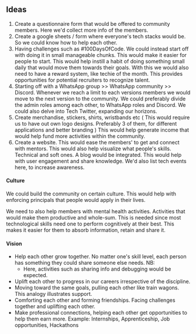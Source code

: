 ## Ideas 
1. Create a questionnaire form that would be offered to community members. Here we'd collect more info of the members.
2. Create a google sheets / form where everyone's tech stacks would be. So we could know how to help each other. 
3. Having challenges such as #100DaysOfCode. We could instead start off with doing it in small manageable chunks. This would make it easier for people to start. This would help instill a habit of doing something small daily that would move them towards their goals. With this we would also need to have a reward system, like techie of the month. This provides opportunities for potential recruiters to recognize talent.
4. Starting off with a WhatsApp group >> WhatsApp community >> Discord. Whenever we reach a limit to each versions members we would move to the next version to the community. We could preferably divide the admin roles among each other, to WhatsApp roles and Discord. We could also delve into Tech Twitter, expanding our horizons. 
5. Create merchandise, stickers, shirts, wristbands etc ( This would require us to have out own logo designs. Preferably 3 of them, for different applications and better branding ) This would help generate income that would help fund more activities within the community. 
6. Create a website. This would ease the members' to get and connect with mentors. This would also help visualize what people's skills. Technical and soft ones. A blog would be integrated. This would help with user engagement and share knowledge. We'd also list tech events here, to increase awareness. 
#### Culture 
We could build the community on certain culture. This would help with enforcing principals that people would apply in their lives. 

We need to also help members with mental health activities. Activities that would make them productive and whole-sum. This is needed since most technological skills need one to perform cognitively at their best. This makes it easier for them to absorb information, retain and share it. 

#### Vision
- Help each other grow together. No matter one's skill level, each person has something they could share someone else needs. 
	NB:
	- Here, activities such as sharing info and debugging would be expected.
- Uplift each other to progress in our careers irrespective of the discipline. 
- Moving toward the same goals, pulling each other like train wagons. This analogy illustrates support. 
- Comforting each other and forming friendships. Facing challenges together and uplifting each other.
- Make professional connections, helping each other get opportunities to help them earn more.
	Example: Internships, Apprenticeship, Job opportunities, Hackathons 
